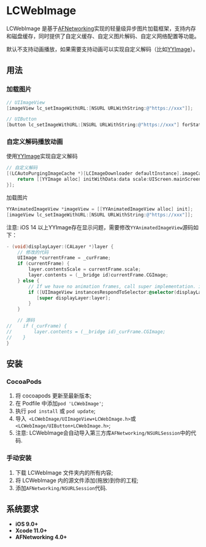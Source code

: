 # LCWebImage
LCWebImage 是基于[AFNetworking](https://github.com/AFNetworking/AFNetworking)实现的轻量级异步图片加载框架，支持内存和磁盘缓存，同时提供了自定义缓存、自定义图片解码、自定义网络配置等功能。

默认不支持动画播放，如果需要支持动画可以实现自定义解码（比如[YYImage](https://github.com/ibireme/YYWebImage)）。

## 用法

### 加载图片

```objective-c
// UIImageView
[imageView lc_setImageWithURL:[NSURL URLWithString:@"https://xxx"]];

// UIButton
[button lc_setImageWithURL:[NSURL URLWithString:@"https://xxx"] forState:(UIControlStateNormal)];
```

### 自定义解码播放动画

使用[YYImage](https://github.com/ibireme/YYWebImage)实现自定义解码

```objective-c
// 自定义解码
[(LCAutoPurgingImageCache *)[LCImageDownloader defaultInstance].imageCache setCustomDecodedImage:^UIImage * _Nonnull(NSData * _Nonnull data, NSString * _Nonnull identifier) {
    return [[YYImage alloc] initWithData:data scale:UIScreen.mainScreen.scale];
}];
```

加载图片

```objective-c
YYAnimatedImageView *imageView = [[YYAnimatedImageView alloc] init];
[imageView lc_setImageWithURL:[NSURL URLWithString:@"https://xxx"]];
```



注意: iOS 14 以上YYImage存在显示问题，需要修改`YYAnimatedImageView`源码如下：

```objective-c
- (void)displayLayer:(CALayer *)layer {
    // 修改的代码
    UIImage *currentFrame = _curFrame;
    if (currentFrame) {
        layer.contentsScale = currentFrame.scale;
        layer.contents = (__bridge id)currentFrame.CGImage;
    } else {
        // If we have no animation frames, call super implementation. iOS 14+ UIImageView use this delegate method for rendering.
        if ([UIImageView instancesRespondToSelector:@selector(displayLayer:)]) {
           [super displayLayer:layer];
        }
    }

    // 源码
//    if (_curFrame) {
//        layer.contents = (__bridge id)_curFrame.CGImage;
//    }
}

```

## 安装

### CocoaPods

1. 将 cocoapods 更新至最新版本;
2. 在 Podfile 中添加`pod 'LCWebImage'`;
3. 执行 `pod install` 或 `pod update`;
4. 导入` <LCWebImage/UIImageView+LCWebImage.h>`或 `<LCWebImage/UIButton+LCWebImage.h>`;
5. 注意: LCWebImage会自动导入第三方库`AFNetworking/NSURLSession`中的代码.

### 手动安装

1. 下载 LCWebImage 文件夹内的所有内容;
2. 将 LCWebImage 内的源文件添加(拖放)到你的工程;
3. 添加`AFNetworking/NSURLSession`代码.

## 系统要求

- **iOS 9.0+**
- **Xcode 11.0+**
- **AFNetworking 4.0+**

